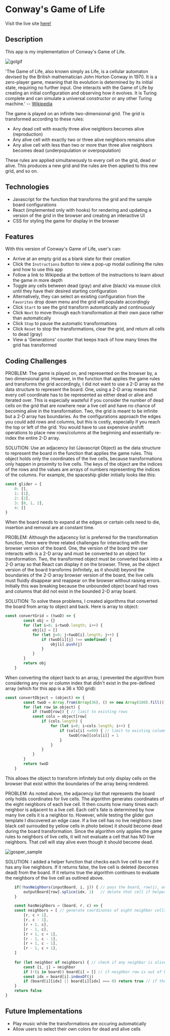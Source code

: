 # Conway's Game of Life

Visit the live site [here!](https://seanmackey.me/game_of_life/)

## Description

This app is my implementation of Conway's Game of Life. 

![golgif](./public/gol.gif) 


'The Game of Life, also known simply as Life, is a cellular automaton devised by the British mathematician John Horton Conway in 1970. It is a zero-player game, meaning that its evolution is determined by its initial state, requiring no further input. One interacts with the Game of Life by creating an initial configuration and observing how it evolves. It is Turing complete and can simulate a universal constructor or any other Turing machine.' -- [Wikipedia](https://en.wikipedia.org/wiki/Conway%27s_Game_of_Life)

The game is played on an infinite two-dimensional grid. The grid is transformed according to these rules:
- Any dead cell with exactly three alive neighbors becomes alive (reproduction)
- Any alive cell with exactly two or three alive neighbors remains alive
- Any alive cell with less than two or more than three alive neighbors becomes dead (underpopulation or overpopulation)

These rules are applied simultaneously to every cell on the grid, dead or alive.
This produces a new grid and the rules are then applied to this new grid, and so on.

## Technologies
- Javascript for the function that transforms the grid and the sample board configurations
- React (implemented only with hooks) for rendering and updating a version of the grid in the browser and creating an interactive UI
- CSS for styling the game for display in the browser

## Features

With this version of Conway's Game of Life, user's can:
- Arrive at an empty grid as a blank slate for their creation
- Click the `Instructions` button to view a pop-up modal outlining the rules and how to use this app
- Follow a link to Wikipedia at the bottom of the instructions to learn about the game in more depth
- Toggle any cells between dead (gray) and alive (black) via mouse click until they have their desired starting configuration
- Alternatively, they can select an existing configuration from the `Favorites` drop down menu and the grid will populate accordingly
- Click `Start` to see the grid transform automatically and continuously
- Click `Next` to move through each transformation at their own pace rather than automatically
- Click `Stop` to pause the automatic transformations
- Click `Reset` to stop the transformations, clear the grid, and return all cells to dead (gray)
- View a 'Generations' counter that keeps track of how many times the grid has transformed

## Coding Challenges 

PROBLEM: The game is played on, and represented on the browser by, a two dimensional grid. However, in the function that applies the game rules and transforms the grid accordingly, I did not want to use a 2-D array as the data structure to represent the board. One, using a 2-D array means that every cell coordinate has to be represented as either dead or alive and iterated over. This is especially wasteful if you consider the number of dead cells on the grid that are nowhere near a live cell and have no chance of becoming alive in the transformation. Two, the grid is meant to be infinite but a 2-D array has boundaries. As the configurations approach the edges you could add rows and columns, but this is costly, especially if you reach the top or left of the grid. You would have to use expensive unshift operations to place new rows/columns at the beginning and essentially re-index the entire 2-D array.

SOLUTION: Use an adjacency list (Javascript Object) as the data structure to represent the board in the function that applies the game rules. This object holds only the coordinates of the live cells, because transformations only happen in proximity to live cells. The keys of the object are the indices of the rows and the values are arrays of numbers representing the indices of the columns. For example, the spaceship glider initially looks like this:
```javascript
const glider = {
    0: [],
    1: [1],
    2: [2],
    3: [0, 1, 2],
    4: []
}
```
When the board needs to expand at the edges or certain cells need to die, insertion and removal are at constant time.

PROBLEM: Although the adjacency list is preferred for the transformation function, there were three related challenges for interacting with the browser version of the board. One, the version of the board the user interacts with is a 2-D array and must be converted to an object for transformation. Two, the transformed object must be converted back into a 2-D array so that React can display it on the browser. Three, as the object version of the board transforms (infinitely, as it should) beyond the boundaries of the 2-D array browser version of the board, the live cells must fluidly disappear and reappear on the browser without raising errors. Initially this was breaking because the unbounded object board had rows and columns that did not exist in the bounded 2-D array board.

SOLUTION: To solve these problems, I created algorithms that converted the board from array to object and back. Here is array to object:
```javascript
const convertGrid = (twoD) => {
        const obj = {}
        for (let i=0; i<twoD.length; i++) {
            obj[i] = []
            for (let j=0; j<twoD[i].length; j++) {
                if (twoD[i][j] !== undefined) {
                    obj[i].push(j)
                } 
            }
        }
        return obj
    }
```
When converting the object back to an array, I prevented the algorithm from considering any row or column index that didn't exist in the pre-defined array (which for this app is a 36 x 100 grid): 
```javascript
const convertObject = (object) => {
        const twoD = Array.from(Array(36), () => new Array(100).fill())
        for (let row in object) {
            if (twoD[row]) { // limit to existing rows
            const cols = object[row] 
                if (cols.length) {
                    for (let i=0; i<cols.length; i++) {
                        if (cols[i] <=99) { // limit to existing columns
                            twoD[row][cols[i]] = 1
                        }
                    }
                }
            }
        }
        return twoD
    }
```
This allows the object to transform infinitely but only display cells on the browser that exist within the boundaries of the array being rendered. 

PROBLEM: As noted above, the adjacency list that represents the board only holds coordinates for live cells. The algorithm generates coordinates of the eight neighbors of each live cell. It then counts how many times each neighbor is adjacent to a live cell. Each cell's fate is determined by how many live cells it is a neighbor to. However, while testing the glider gun template I discovered an edge case. If a live cell has no live neighbors (see black cell surrouded by yellow cells in photo below) it should become dead during the board transformation. Since the algorithm only applies the game rules to neighbors of live cells, it will not evaluate a cell that has NO live neighbors. That cell will stay alive even though it should become dead.

![gosper_sample](./public/gosper_sample.png)

SOLUTION: I added a helper function that checks each live cell to see if it has any live neighbors. If it returns false, the live cell is deleted (becomes dead) from the board. If it returns true the algorithm continues to evaluate the neighbors of the live cell as outlined above.
````javascript
    if(!hasNeighbors(inputBoard, i, j)) { // pass the board, row(i), and column(j) to the helper
        outputBoard[row].splice(idx, 1)   // delete that cell if helper return false
    }

    const hasNeighbors = (board, r, c) => { 
    const neighbors = [ // generate coordinates of eight neighbor cells
        [r, c + 1],
        [r, c - 1], 
        [r + 1, c], 
        [r - 1, c], 
        [r + 1, c + 1], 
        [r - 1, c - 1], 
        [r + 1, c - 1], 
        [r - 1, c + 1], 
    ]
    
    for (let neighbor of neighbors) { // check if any neighbor is alive
        const [i, j] = neighbor 
        if (!(i in board)) board[i] = [] // if neighbor row is out of bounds, create it  
        const idx = board[i].indexOf(j) 
        if (board[i][idx] || board[i][idx] === 0) return true // if the coordinate value is truthy/exists or 0 it's a live neighbor  
    }
    return false
}
````

## Future Implementations
- Play music while the transformations are occuring automatically
- Allow users to select their own colors for dead and alive cells

